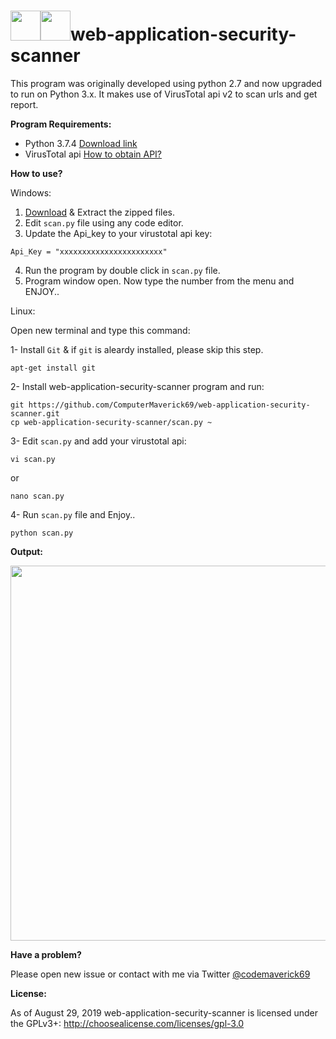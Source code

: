 # <img src="https://ee5817f8e2e9a2e34042-3365e7f0719651e5b8d0979bce83c558.ssl.cf5.rackcdn.com/python.png" width="48"><img src="https://sucuri.net/images/icons/features/large/malware-detection-website-icon-large.png" width="48">web-application-security-scanner

This program was originally developed using python 2.7 and now upgraded to run on Python 3.x. It makes use of  VirusTotal api v2 to scan urls and get report.


**Program Requirements:**

- Python 3.7.4 [Download link](https://www.python.org/ftp/python/3.7.4/python-3.7.4.exe)
- VirusTotal api [How to obtain API?](https://www.virustotal.com/en/documentation/public-api/)


**How to use?**

Windows:

1. [Download](https://github.com/ComputerMaverick69/web-application-security-scanner/archive/master.zip) & Extract the zipped files.
2. Edit `scan.py` file using any code editor.
3. Update the Api_key to your virustotal api key:
```
Api_Key = "xxxxxxxxxxxxxxxxxxxxxxx"
```
4. Run the program by double click in `scan.py` file.
5. Program window open. Now type the number from the menu and ENJOY..

Linux:

Open new terminal and type this command:

1- Install `Git` & if `git` is aleardy installed, please skip this step.
```
apt-get install git
```
2- Install web-application-security-scanner program and run:
```
git https://github.com/ComputerMaverick69/web-application-security-scanner.git
cp web-application-security-scanner/scan.py ~
```
3- Edit `scan.py` and add your virustotal api:
```
vi scan.py
```
or
```
nano scan.py
```
4- Run `scan.py` file and Enjoy..
```
python scan.py
```

**Output:**

<img src="http://s16.postimg.org/a21wio3k5/Untitled_1.jpg" width="600">

**Have a problem?**

Please open new issue or contact with me via Twitter [@codemaverick69](http://www.twitter.com/codemaverick69)

**License:**

As of August 29, 2019 web-application-security-scanner is licensed under the GPLv3+: http://choosealicense.com/licenses/gpl-3.0
